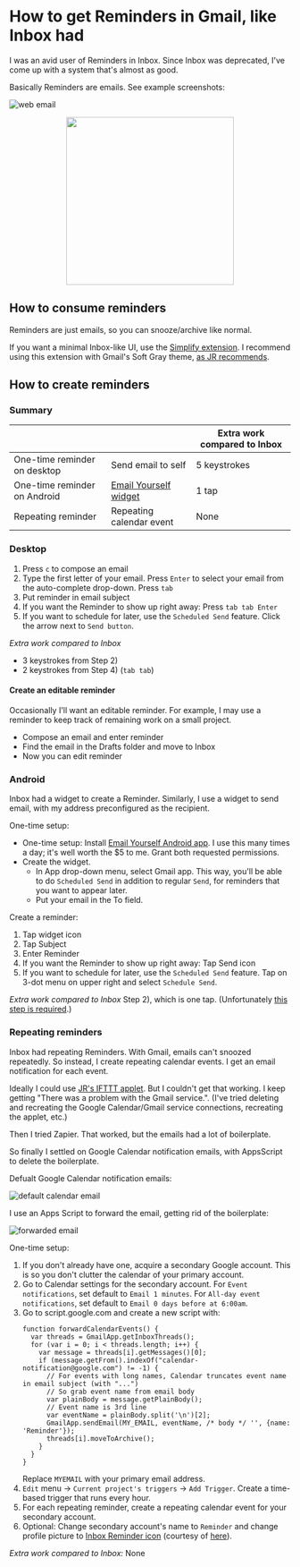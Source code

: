 # How to get Reminders in Gmail, like Inbox had

I was an avid user of Reminders in Inbox. Since Inbox was deprecated, I've come up with a system that's almost as good.

Basically Reminders are emails. See example screenshots:

![web email](https://user-images.githubusercontent.com/10929390/63665525-8e616680-c780-11e9-948d-0fbfcdb6adae.png)

<p align="center">
  <img src="https://user-images.githubusercontent.com/10929390/63665526-8e616680-c780-11e9-9f9f-be9e7592b4cb.png" width="300">
</p>

## How to consume reminders

Reminders are just emails, so you can snooze/archive like normal.

If you want a minimal Inbox-like UI, use the [Simplify extension](https://chrome.google.com/webstore/detail/simplify-gmail/pbmlfaiicoikhdbjagjbglnbfcbcojpj?hl=en).
I recommend using this extension with Gmail's Soft Gray theme, [as JR recommends](https://www.computerworld.com/article/3387139/gmail-redesigned.html).

## How to create reminders

### Summary

| | | Extra work compared to Inbox |
| --- | --- | --- | 
| One-time reminder on desktop | Send email to self | 5 keystrokes |
| One-time reminder on Android | [Email Yourself widget](https://play.google.com/store/apps/details?id=com.dzogchenltd.emailyourself) | 1 tap |
| Repeating reminder | Repeating calendar event | None |

### Desktop

1. Press `c` to compose an email
1. Type the first letter of your email. Press `Enter` to select your email from the auto-complete drop-down. Press `tab`
1. Put reminder in email subject
1. If you want the Reminder to show up right away: Press `tab tab Enter`
1. If you want to schedule for later, use the `Scheduled Send`
feature. Click the arrow next to `Send button`.

*Extra work compared to Inbox*
- 3 keystrokes from Step 2)
- 2 keystrokes from Step 4) (`tab tab`)

#### Create an editable reminder

Occasionally I'll want an editable reminder. For example, I may use a reminder
to keep track of remaining work on a small project.

- Compose an email and enter reminder
- Find the email in the Drafts folder and move to Inbox
- Now you can edit reminder

### Android

Inbox had a widget to create a Reminder. Similarly, I use a widget to send email, with my address preconfigured as the recipient.

One-time setup:
- One-time setup: Install [Email Yourself Android app](https://play.google.com/store/apps/details?id=com.dzogchenltd.emailyourself). I use this many times a day; it's well worth the $5 to me. Grant both requested permissions.
- Create the widget.
  - In App drop-down menu, select Gmail app. This way, you'll be able to do `Scheduled Send` in addition to regular `Send`, for reminders that you want to appear later.
  - Put your email in the To field.

Create a reminder:
1. Tap widget icon
1. Tap Subject
1. Enter Reminder
1. If you want the Reminder to show up right away: Tap Send icon
1. If you want to schedule for later, use the `Scheduled Send` feature. Tap on
3-dot menu on upper right and select `Schedule Send`.

*Extra work compared to Inbox*
Step 2), which is one tap. (Unfortunately [this step is required](https://jeffangelini.com/EmailYourself/faq/).)

### Repeating reminders

Inbox had repeating Reminders. With Gmail, emails can't snoozed repeatedly. So instead, I create repeating
calendar events. I get an email notification for each event.

Ideally I could use [JR's IFTTT applet](https://user-images.githubusercontent.com/10929390/63665526-8e616680-c780-11e9-9f9f-be9e7592b4cb.png).
But I couldn't get that working. I keep getting "There was a problem with the
Gmail service.". (I've tried deleting and recreating the Google Calendar/Gmail
service connections, recreating the applet, etc.)

Then I tried Zapier. That worked, but the emails had a lot of boilerplate.

So finally I settled on Google Calendar notification emails, with AppsScript to delete the boilerplate.

Defualt Google Calendar notification emails:

![default calendar email](https://user-images.githubusercontent.com/10929390/63405051-55994a00-c39a-11e9-96f3-d623cfdbdb83.png)

I use an Apps Script to forward the email, getting rid of the boilerplate:

![forwarded email](https://user-images.githubusercontent.com/10929390/63405052-55994a00-c39a-11e9-954f-daa9d82e45c0.png)

One-time setup:
1. If you don't already have one, acquire a secondary Google account. This is so you don't
clutter the calendar of your primary account.
1. Go to Calendar settings for the secondary account. For `Event notifications`, set default to `Email 1 minutes`. For `All-day event notifications`, set default to `Email 0 days before at 6:00am`.
1. Go to script.google.com and create a new script with:
    ```
    function forwardCalendarEvents() {
      var threads = GmailApp.getInboxThreads();
      for (var i = 0; i < threads.length; i++) {
        var message = threads[i].getMessages()[0];
        if (message.getFrom().indexOf("calendar-notification@google.com") != -1) {
          // For events with long names, Calendar truncates event name in email subject (with "...")
          // So grab event name from email body
          var plainBody = message.getPlainBody();
          // Event name is 3rd line
          var eventName = plainBody.split('\n')[2];
          GmailApp.sendEmail(MY_EMAIL, eventName, /* body */ '', {name: 'Reminder'});
          threads[i].moveToArchive();
        }
      }
    }
    ```
    Replace `MYEMAIL` with your primary email address.
1. `Edit` menu -> `Current project's triggers` -> `Add Trigger`. Create a time-based trigger that runs every hour.
1. For each repeating reminder, create a repeating calendar event for your secondary account.
1. Optional: Change secondary account's name to `Reminder` and change profile
picture to [Inbox Reminder icon](https://miro.medium.com/max/64/1*iiTH-aEmmXAi9bmv-H9JPA.png) (courtesy of [here](https://medium.com/@adrienjoly/how-to-add-reminders-to-gmail-like-in-google-inbox-f81fb5ef9ab5)).

*Extra work compared to Inbox:* None
